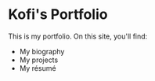 # Kofi's Portfolio

This is my portfolio.
On this site, you'll find:

* My biography
* My projects
* My résumé
